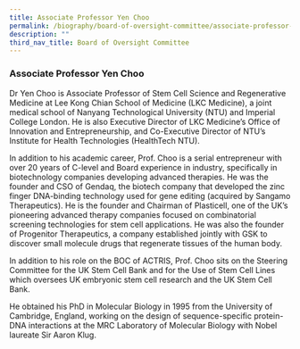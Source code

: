 ```yaml
---
title: Associate Professor Yen Choo
permalink: /biography/board-of-oversight-committee/associate-professor-yan-choo/
description: ""
third_nav_title: Board of Oversight Committee
---
```

### Associate Professor Yen Choo

Dr Yen Choo is ​Associate Professor of Stem Cell Science and Regenerative Medicine at Lee Kong Chian School of Medicine (LKC Medicine), a joint medical school of Nanyang Technological University (NTU) and Imperial College London. He is also Executive Director of LKC Medicine’s Office of Innovation and Entrepreneurship, and Co-Executive Director of NTU’s Institute for Health Technologies (HealthTech NTU).

In addition to his academic career, Prof. Choo is a serial entrepreneur with over 20 years of C-level and Board experience in industry, specifically in biotechnology companies developing advanced therapies. He was the founder and CSO of Gendaq, the biotech company that developed the zinc finger DNA-binding technology used for gene editing (acquired by Sangamo Therapeutics). He is the founder and Chairman of Plasticell, one of the UK’s pioneering advanced therapy companies focused on combinatorial screening technologies for stem cell applications. He was also the founder of Progenitor Therapeutics, a company established jointly with GSK to discover small molecule drugs that regenerate tissues of the human body.

In addition to his role on the BOC of ACTRIS, Prof. Choo sits on the Steering Committee for the UK Stem Cell Bank and for the Use of Stem Cell Lines which oversees UK embryonic stem cell research and the UK Stem Cell Bank.

He obtained his PhD in Molecular Biology in 1995 from the University of Cambridge, England, working on the design of sequence-specific protein-DNA interactions at the MRC Laboratory of Molecular Biology with Nobel laureate Sir Aaron Klug.